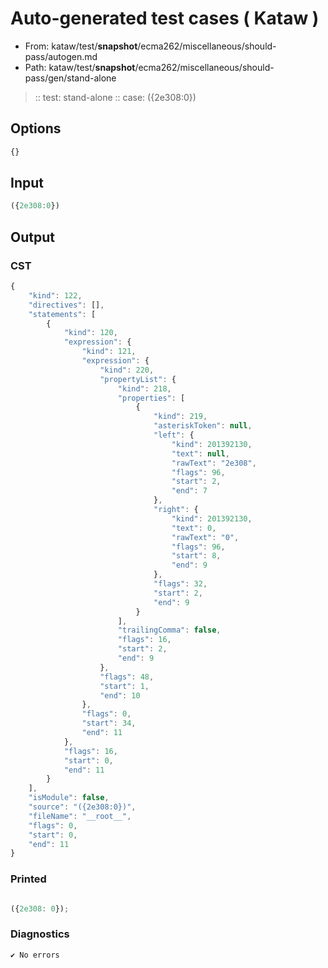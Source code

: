# Auto-generated test cases ( Kataw )
- From: kataw/test/__snapshot__/ecma262/miscellaneous/should-pass/autogen.md
- Path: kataw/test/__snapshot__/ecma262/miscellaneous/should-pass/gen/stand-alone
> :: test: stand-alone
> :: case: ({2e308:0})
## Options

`````js
{}
`````
## Input

`````js
({2e308:0})
`````
## Output

### CST

```javascript
{
    "kind": 122,
    "directives": [],
    "statements": [
        {
            "kind": 120,
            "expression": {
                "kind": 121,
                "expression": {
                    "kind": 220,
                    "propertyList": {
                        "kind": 218,
                        "properties": [
                            {
                                "kind": 219,
                                "asteriskToken": null,
                                "left": {
                                    "kind": 201392130,
                                    "text": null,
                                    "rawText": "2e308",
                                    "flags": 96,
                                    "start": 2,
                                    "end": 7
                                },
                                "right": {
                                    "kind": 201392130,
                                    "text": 0,
                                    "rawText": "0",
                                    "flags": 96,
                                    "start": 8,
                                    "end": 9
                                },
                                "flags": 32,
                                "start": 2,
                                "end": 9
                            }
                        ],
                        "trailingComma": false,
                        "flags": 16,
                        "start": 2,
                        "end": 9
                    },
                    "flags": 48,
                    "start": 1,
                    "end": 10
                },
                "flags": 0,
                "start": 34,
                "end": 11
            },
            "flags": 16,
            "start": 0,
            "end": 11
        }
    ],
    "isModule": false,
    "source": "({2e308:0})",
    "fileName": "__root__",
    "flags": 0,
    "start": 0,
    "end": 11
}
```

### Printed

```javascript

({2e308: 0});
```

### Diagnostics

```javascript
✔ No errors
```

